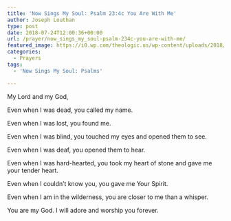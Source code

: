```yaml
---
title: 'Now Sings My Soul: Psalm 23:4c You Are With Me'
author: Joseph Louthan
type: post
date: 2018-07-24T12:00:36+00:00
url: /prayer/now_sings_my_soul-psalm-234c-you-are-with-me/
featured_image: https://i0.wp.com/theologic.us/wp-content/uploads/2018/07/Tulipa_systola_2_gp.jpg?resize=640%2C481
categories:
  - Prayers
tags:
  - 'Now Sings My Soul: Psalms'

---
```

</pre>
  My Lord and my God,
  
  Even when I was dead,
  	you called my name.
  
  Even when I was lost, 
  	you found me.
  
  Even when I was blind,
  	you touched my eyes 
    and opened them to see.
  
  Even when I was deaf,
  	you opened them to hear.
  
  Even when I was hard-hearted, 
  	you took my heart of stone 
    and gave me your tender heart.
  
  Even when I couldn’t know you,
  	you gave me Your Spirit.
  
  Even when I am in the wilderness,
  	you are closer to me than a whisper.
  
  You are my God. I will adore 
  and worship you forever.
  </pre>